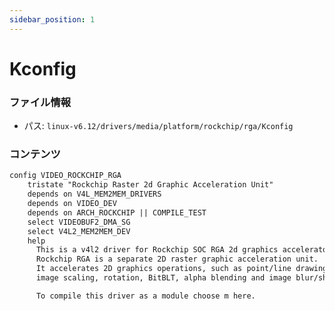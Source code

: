 ```yaml
---
sidebar_position: 1
---
```

# Kconfig

### ファイル情報

- パス: `linux-v6.12/drivers/media/platform/rockchip/rga/Kconfig`

### コンテンツ

```txt
config VIDEO_ROCKCHIP_RGA
	tristate "Rockchip Raster 2d Graphic Acceleration Unit"
	depends on V4L_MEM2MEM_DRIVERS
	depends on VIDEO_DEV
	depends on ARCH_ROCKCHIP || COMPILE_TEST
	select VIDEOBUF2_DMA_SG
	select V4L2_MEM2MEM_DEV
	help
	  This is a v4l2 driver for Rockchip SOC RGA 2d graphics accelerator.
	  Rockchip RGA is a separate 2D raster graphic acceleration unit.
	  It accelerates 2D graphics operations, such as point/line drawing,
	  image scaling, rotation, BitBLT, alpha blending and image blur/sharpness.

	  To compile this driver as a module choose m here.

```
